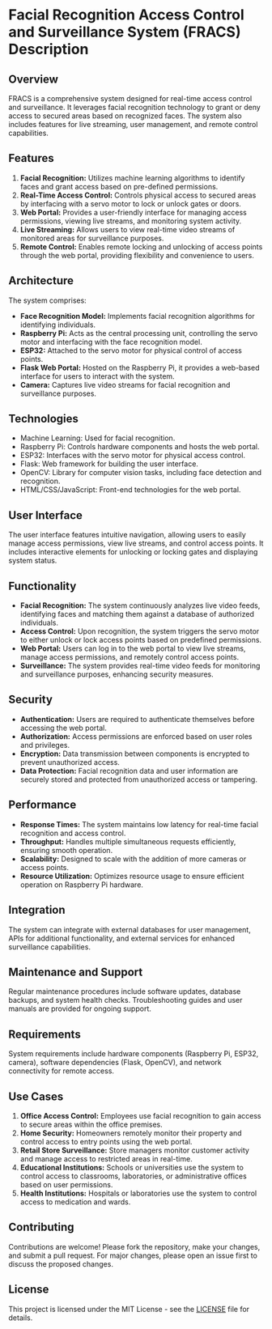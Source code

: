 # Facial Recognition Access Control and Surveillance System (FRACS) Description

## Overview
FRACS is a comprehensive system designed for real-time access control and surveillance. It leverages facial recognition technology to grant or deny access to secured areas based on recognized faces. The system also includes features for live streaming, user management, and remote control capabilities.

## Features
1. **Facial Recognition:** Utilizes machine learning algorithms to identify faces and grant access based on pre-defined permissions.
2. **Real-Time Access Control:** Controls physical access to secured areas by interfacing with a servo motor to lock or unlock gates or doors.
3. **Web Portal:** Provides a user-friendly interface for managing access permissions, viewing live streams, and monitoring system activity.
4. **Live Streaming:** Allows users to view real-time video streams of monitored areas for surveillance purposes.
5. **Remote Control:** Enables remote locking and unlocking of access points through the web portal, providing flexibility and convenience to users.

## Architecture
The system comprises:
- **Face Recognition Model:** Implements facial recognition algorithms for identifying individuals.
- **Raspberry Pi:** Acts as the central processing unit, controlling the servo motor and interfacing with the face recognition model.
- **ESP32:** Attached to the servo motor for physical control of access points.
- **Flask Web Portal:** Hosted on the Raspberry Pi, it provides a web-based interface for users to interact with the system.
- **Camera:** Captures live video streams for facial recognition and surveillance purposes.

## Technologies
- Machine Learning: Used for facial recognition.
- Raspberry Pi: Controls hardware components and hosts the web portal.
- ESP32: Interfaces with the servo motor for physical access control.
- Flask: Web framework for building the user interface.
- OpenCV: Library for computer vision tasks, including face detection and recognition.
- HTML/CSS/JavaScript: Front-end technologies for the web portal.

## User Interface
The user interface features intuitive navigation, allowing users to easily manage access permissions, view live streams, and control access points. It includes interactive elements for unlocking or locking gates and displaying system status.

## Functionality
- **Facial Recognition:** The system continuously analyzes live video feeds, identifying faces and matching them against a database of authorized individuals.
- **Access Control:** Upon recognition, the system triggers the servo motor to either unlock or lock access points based on predefined permissions.
- **Web Portal:** Users can log in to the web portal to view live streams, manage access permissions, and remotely control access points.
- **Surveillance:** The system provides real-time video feeds for monitoring and surveillance purposes, enhancing security measures.

## Security
- **Authentication:** Users are required to authenticate themselves before accessing the web portal.
- **Authorization:** Access permissions are enforced based on user roles and privileges.
- **Encryption:** Data transmission between components is encrypted to prevent unauthorized access.
- **Data Protection:** Facial recognition data and user information are securely stored and protected from unauthorized access or tampering.

## Performance
- **Response Times:** The system maintains low latency for real-time facial recognition and access control.
- **Throughput:** Handles multiple simultaneous requests efficiently, ensuring smooth operation.
- **Scalability:** Designed to scale with the addition of more cameras or access points.
- **Resource Utilization:** Optimizes resource usage to ensure efficient operation on Raspberry Pi hardware.

## Integration
The system can integrate with external databases for user management, APIs for additional functionality, and external services for enhanced surveillance capabilities.

## Maintenance and Support
Regular maintenance procedures include software updates, database backups, and system health checks. Troubleshooting guides and user manuals are provided for ongoing support.

## Requirements
System requirements include hardware components (Raspberry Pi, ESP32, camera), software dependencies (Flask, OpenCV), and network connectivity for remote access.

## Use Cases
1. **Office Access Control:** Employees use facial recognition to gain access to secure areas within the office premises.
2. **Home Security:** Homeowners remotely monitor their property and control access to entry points using the web portal.
3. **Retail Store Surveillance:** Store managers monitor customer activity and manage access to restricted areas in real-time.
4. **Educational Institutions:** Schools or universities use the system to control access to classrooms, laboratories, or administrative offices based on user permissions.
5. **Health Institutions:** Hospitals or laboratories use the system to control access to medication and wards.





## Contributing
Contributions are welcome! Please fork the repository, make your changes, and submit a pull request. For major changes, please open an issue first to discuss the proposed changes.

## License
This project is licensed under the MIT License - see the [LICENSE](LICENSE) file for details.



